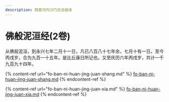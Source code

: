 ```yaml
---
description: 西晋河内沙门白法祖译
---
```


# 佛般泥洹经(2卷)

从佛般泥洹，到永兴七年二月十一日，凡已八百八十七年余，七月十有一日。至今丙戌岁，合为九百一十五年。是比丘康日所记也。又至庆历六年丙戌岁，共计一千九百九十四年。

{% content-ref url="fo-ban-ni-huan-jing-juan-shang.md" %}
[fo-ban-ni-huan-jing-juan-shang.md](fo-ban-ni-huan-jing-juan-shang.md)
{% endcontent-ref %}

{% content-ref url="fo-ban-ni-huan-jing-juan-xia.md" %}
[fo-ban-ni-huan-jing-juan-xia.md](fo-ban-ni-huan-jing-juan-xia.md)
{% endcontent-ref %}

